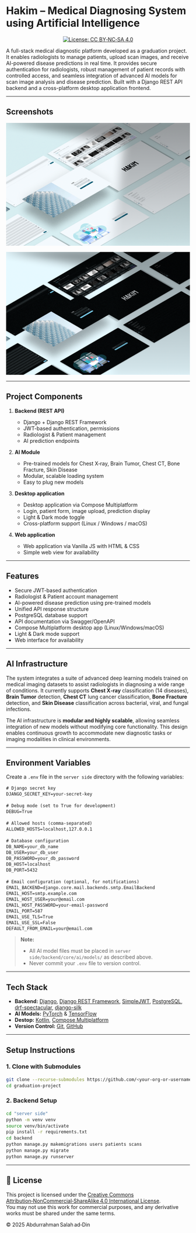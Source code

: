 # Hakim – Medical Diagnosing System using Artificial Intelligence

<p align="center">
  <a href="LICENSE">
    <img src="https://img.shields.io/badge/License-CC%20BY--NC--SA%204.0-lightgrey.svg" alt="License: CC BY‑NC‑SA 4.0"/>
  </a>
</p>

A full-stack medical diagnostic platform developed as a graduation project. It enables radiologists to manage patients, upload scan images, and receive AI-powered disease predictions in real time. It provides secure authentication for radiologists, robust management of patient records with controlled access, and seamless integration of advanced AI models for scan image analysis and disease prediction. Built with a Django REST API backend and a cross-platform desktop application frontend.

---

## Screenshots

<p align="center">
  <img src="assets/mockups-light.png" alt="Hakim Light Mode"/>
</p>
<p align="center">
  <img src="assets/mockups-dark.png" alt="Hakim Dark Mode"/>
</p>

---

## Project Components

1. **Backend (REST API)**  
   - Django + Django REST Framework  
   - JWT-based authentication, permissions  
   - Radiologist & Patient management  
   - AI prediction endpoints

2. **AI Module**  
   - Pre-trained models for Chest X‑ray, Brain Tumor, Chest CT, Bone Fracture, Skin Disease  
   - Modular, scalable loading system  
   - Easy to plug new models

3. **Desktop application**  
   - Desktop application via Compose Multiplatform  
   - Login, patient form, image upload, prediction display  
   - Light & Dark mode toggle  
   - Cross-platform support (Linux / Windows / macOS)

4. **Web application**
   - Web application via Vanilla JS with HTML & CSS
   - Simple web view for availability

---

## Features

- Secure JWT-based authentication  
- Radiologist & Patient account management  
- AI-powered disease prediction using pre-trained models  
- Unified API response structure  
- PostgreSQL database support  
- API documentation via Swagger/OpenAPI  
- Compose Multiplatform desktop app (Linux/Windows/macOS)  
- Light & Dark mode support  
- Web interface for availability

---

## AI Infrastructure

The system integrates a suite of advanced deep learning models trained on medical imaging datasets to assist radiologists in diagnosing a wide range of conditions. It currently supports **Chest X‑ray** classification (14 diseases), **Brain Tumor** detection, **Chest CT** lung cancer classification, **Bone Fracture** detection, and **Skin Disease** classification across bacterial, viral, and fungal infections.

The AI infrastructure is **modular and highly scalable**, allowing seamless integration of new models without modifying core functionality. This design enables continuous growth to accommodate new diagnostic tasks or imaging modalities in clinical environments.

---

## Environment Variables

Create a `.env` file in the `server side` directory with the following variables:

```env
# Django secret key
DJANGO_SECRET_KEY=your-secret-key

# Debug mode (set to True for development)
DEBUG=True

# Allowed hosts (comma-separated)
ALLOWED_HOSTS=localhost,127.0.0.1

# Database configuration
DB_NAME=your_db_name
DB_USER=your_db_user
DB_PASSWORD=your_db_password
DB_HOST=localhost
DB_PORT=5432

# Email configuration (optional, for notifications)
EMAIL_BACKEND=django.core.mail.backends.smtp.EmailBackend
EMAIL_HOST=smtp.example.com
EMAIL_HOST_USER=your@email.com
EMAIL_HOST_PASSWORD=your-email-password
EMAIL_PORT=587
EMAIL_USE_TLS=True
EMAIL_USE_SSL=False
DEFAULT_FROM_EMAIL=your@email.com
```

> **Note:**  
> - All AI model files must be placed in `server side/backend/core/ai/models/` as described above.
> - Never commit your `.env` file to version control.

---

## Tech Stack

- **Backend:** [Django](https://www.djangoproject.com/), [Django REST Framework](https://www.django-rest-framework.org/), [SimpleJWT](https://github.com/jazzband/django-rest-framework-simplejwt), [PostgreSQL](https://www.postgresql.org/), [drf-spectacular](https://drf-spectacular.readthedocs.io/), [django-silk](https://github.com/jazzband/django-silk)  
- **AI Models:** [PyTorch](https://pytorch.org/) & [TensorFlow](https://www.tensorflow.org/)  
- **Destop:** [Kotlin](https://kotlinlang.org/), [Compose Multiplatform](https://www.jetbrains.com/lp/compose-multiplatform/)  
- **Version Control:** [Git](https://git-scm.com/), [GitHub](https://github.com/)

---

## Setup Instructions

### 1. Clone with Submodules

```bash
git clone --recurse-submodules https://github.com/<your-org-or-username>/graduation-project.git
cd graduation-project
```

### 2. Backend Setup

```bash
cd "server side"
python -m venv venv
source venv/bin/activate
pip install -r requirements.txt
cd backend
python manage.py makemigrations users patients scans
python manage.py migrate
python manage.py runserver
```

---

## 📄 License

This project is licensed under the [Creative Commons Attribution‑NonCommercial‑ShareAlike 4.0 International License](LICENSE).  
You may not use this work for commercial purposes, and any derivative works must be shared under the same terms.

© 2025 Abdurrahman Salah ad‑Din
